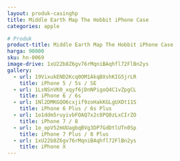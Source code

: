 ```yaml
---
layout: produk-casinghp
title: Middle Earth Map The Hobbit iPhone Case
categories: apple

# Produk
product-title: Middle Earth Map The Hobbit iPhone Case
harga: 90000
sku: hn-0069
image-drive: 1xU22b8Z6gv76rMqniBAqhfl72FlBn2ys
gallery:
  - url: 19VixukEND2Kcq0OM1AkqBXshKIG5jrLR
    title: iPhone 5 / 5s / SE
  - url: 1LsNSnVK0_xqyf6jDnNPigoQ4C1vZpgCL
    title: iPhone 6 / 6s
  - url: 1Nl2DMKGQO6cxjif9zoHakKGLgUXDt11S
    title: iPhone 6 Plus / 6s Plus
  - url: 1o1ddm5ruyivbFOAQ7x2c8PQ0zLxCIrZO
    title: iPhone 7 / 8
  - url: 1o_opV52mUUagbqBVg3DP7GdDtlUTn0Sp
    title: iPhone 7 Plus / 8 Plus
  - url: 1xU22b8Z6gv76rMqniBAqhfl72FlBn2ys
    title: iPhone X
---
```

